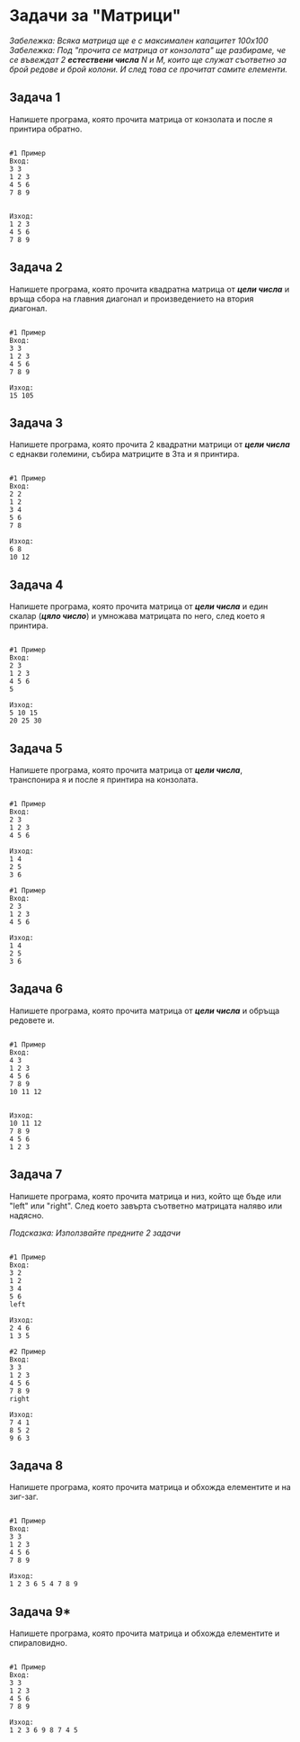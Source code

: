 # Задачи за "Матрици"

*Забележка: Всяка матрица ще е с максимален капацитет 100x100*
*Забележка: Под "прочита се матрица от конзолата" ще разбираме, че се въвеждат 2 ***естествени числа*** N и M, които ще служат съответно за брой редове и брой колони. И след това се прочитат самите елементи.*

## Задача 1

Напишете програма, която прочита матрица от конзолата и после я принтира обратно.

```

#1 Пример
Вход:
3 3
1 2 3
4 5 6
7 8 9


Изход:
1 2 3
4 5 6
7 8 9

```

## Задача 2

Напишете програма, която прочита квадратна матрица от ***цели числа*** и връща сбора на главния диагонал и произведението на втория диагонал.

```

#1 Пример
Вход:
3 3
1 2 3
4 5 6
7 8 9

Изход:
15 105

```

## Задача 3

Напишете програма, която прочита 2 квадратни матрици от ***цели числа*** с еднакви големини, събира матриците в 3та и я принтира.

```

#1 Пример
Вход:
2 2
1 2
3 4
5 6
7 8

Изход:
6 8
10 12

```

## Задача 4

Напишете програма, която прочита матрица от ***цели числа*** и един скалар (***цяло число***) и умножава матрицата по него, след което я принтира.

```

#1 Пример
Вход:
2 3
1 2 3
4 5 6
5

Изход:
5 10 15
20 25 30

```

## Задача 5

Напишете програма, която прочита матрица от ***цели числа***, транспонира я и после я принтира на конзолата.

```

#1 Пример
Вход:
2 3
1 2 3
4 5 6

Изход:
1 4
2 5
3 6

#1 Пример
Вход:
2 3
1 2 3
4 5 6

Изход:
1 4
2 5
3 6

```

## Задача 6

Напишете програма, която прочита матрица от ***цели числа*** и обръща редовете и.

```

#1 Пример
Вход:
4 3
1 2 3
4 5 6
7 8 9
10 11 12


Изход:
10 11 12
7 8 9
4 5 6
1 2 3

```

## Задача 7

Напишете програма, която прочита матрица и низ, който ще бъде или "left" или "right". След което завърта съответно матрицата наляво или надясно. 

*Подсказка: Използвайте предните 2 задачи*

```

#1 Пример
Вход:
3 2
1 2
3 4
5 6
left

Изход:
2 4 6
1 3 5

#2 Пример
Вход:
3 3
1 2 3
4 5 6
7 8 9
right

Изход:
7 4 1
8 5 2
9 6 3

```

## Задача 8

Напишете програма, която прочита матрица и обхожда елементите и на зиг-заг.

```

#1 Пример
Вход:
3 3
1 2 3
4 5 6
7 8 9

Изход:
1 2 3 6 5 4 7 8 9

```

## Задача 9*

Напишете програма, която прочита матрица и обхожда елементите и спираловидно.

```

#1 Пример
Вход:
3 3
1 2 3
4 5 6
7 8 9

Изход:
1 2 3 6 9 8 7 4 5

```
